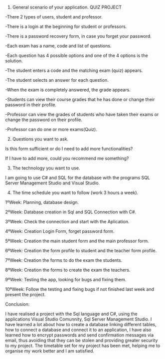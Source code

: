 1) General scenario of your application.
				QUIZ PROJECT

-There 2 types of users, student and professor.

-There is a login at the beginning for student or professors.

-There is a password recovery form, in case you forget your password.

-Each exam has a name, code and list of questions.

-Each question has 4 possible options and one of the 4 options is the solution.

-The student enters a code and the matching exam (quiz) appears.

-The student selects an answer for each question.

-When the exam is completely answered, the grade appears.

-Students can view their course grades that he has done or change their password in their profile.

-Professor can view the grades of students who have taken their exams or change the password on their profile.

-Professor can do one or more exams(Quiz).

2) Questions you want to ask.

Is this form sufficient or do I need to add more functionalities?

If I have to add more, could you recommend me something?

3) The technology you want to use.

I am going to use C# and SQL for the database with the programs SQL Server Management Studio and Visual Studio.

4) The time schedule you want to follow (work 3 hours a week).

1ºWeek: Planning, database design. 

2ºWeek: Database creation in Sql and SQL Connection with C#.

3ºWeek: Check the connection and start with the Aplication.

4ºWeek: Creation Login Form, forget password form.

5ºWeek: Creation the main student form and the main professor form.

6ºWeek: Creation the form profile to student and the teacher form profile.

7ºWeek: Creation the forms to do the exam the students.

8ºWeek: Creation the forms to create the exam the teachers.

9ºWeek: Testing the app, looking for bugs and fixing them.

10ºWeek: Follow the testing and fixing bugs if not finished last week and present the project.

Conclusion:

I have realised a project with the Sql language and C#, using the applications Visual Studio Comunnity, Sql Server Management Studio. I have learned a lot about how to create a database linking different tables, how to connect a database and connect it to an application, I have also learned how to encrypt passwords and send confirmation messages via email, thus avoiding that they can be stolen and providing greater security to my project. The timetable set for my project has been met, helping me to organise my work better and I am satisfied.
